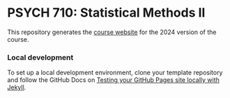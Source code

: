 # PSYCH 710: Statistical Methods II

This repository generates the [course website](https://socialinteractionlab.github.io/psych710/) for the 2024 version of the course. 

### Local development

To set up a local development environment, clone your template repository and follow the GitHub Docs on [Testing your GitHub Pages site locally with Jekyll](https://docs.github.com/en/pages/setting-up-a-github-pages-site-with-jekyll/testing-your-github-pages-site-locally-with-jekyll).

